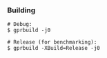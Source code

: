 ### Building

```
# Debug:
$ gprbuild -j0

# Release (for benchmarking):
$ gprbuild -XBuild=Release -j0
```
